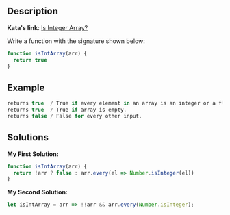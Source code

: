## Description

**Kata's link**: [Is Integer Array?](https://www.codewars.com/kata/52a112d9488f506ae7000b95)

Write a function with the signature shown below:

```js
function isIntArray(arr) {
  return true
}
```

## Example

```js
returns true  / True if every element in an array is an integer or a float with no decimals.
returns true  / True if array is empty.
returns false / False for every other input.
```

## Solutions

**My First Solution:**

```js
function isIntArray(arr) {
  return !arr ? false : arr.every(el => Number.isInteger(el))
}
```

**My Second Solution:**

```js
let isIntArray = arr => !!arr && arr.every(Number.isInteger);
```


